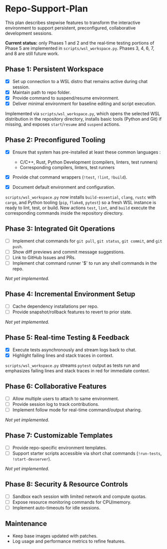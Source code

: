 # Repo-Support-Plan

This plan describes stepwise features to transform the interactive environment to support persistent, preconfigured, collaborative development sessions.

**Current status:** only Phases&nbsp;1 and&nbsp;2 and the real‑time testing portions of Phase&nbsp;5 are implemented in `scripts/wsl_workspace.py`.  Phases&nbsp;3, 4, 6, 7, and 8 are still future work.

## Phase 1: Persistent Workspace
- [x] Set up connection to a WSL distro that remains active during chat session.
- [x] Maintain path to repo folder.
- [x] Provide command to suspend/resume environment.
- [x] Deliver minimal environment for baseline editing and script execution.

Implemented via `scripts/wsl_workspace.py`, which opens the selected WSL
distribution in the repository directory, installs basic tools (Python and
Git) if missing, and exposes `start`/`resume` and `suspend` actions.

## Phase 2: Preconfigured Tooling
- [x] Ensure that system has pre-installed at least these common languages :
  - C/C++, Rust, Python Development (compilers, linters, test runners)
  - Corresponding compilers, linters, test runners

- [x] Provide chat command wrappers (`!test`, `!lint`, `!build`).
- [x] Document default environment and configuration.

`scripts/wsl_workspace.py` now installs `build-essential`, `clang`, `rustc`
with `cargo`, and Python tooling (`pip`, `flake8`, `pytest`) so a fresh WSL
instance is ready to lint, test, or build.  New actions `test`, `lint`, and
`build` execute the corresponding commands inside the repository directory.

## Phase 3: Integrated Git Operations
- [ ] Implement chat commands for `git pull`, `git status`, `git commit`, and `git push`.
- [ ] Show diff previews and commit message suggestions.
- [ ] Link to GitHub Issues and PRs.
- [ ] Implement chat command runner '$' to run any shell commands in the repo.

*Not yet implemented.*

## Phase 4: Incremental Environment Setup
- [ ] Cache dependency installations per repo.
- [ ] Provide snapshot/rollback features to revert to prior state.

*Not yet implemented.*

## Phase 5: Real-time Testing & Feedback
- [x] Execute tests asynchronously and stream logs back to chat.
- [x] Highlight failing lines and stack traces in context.

`scripts/wsl_workspace.py` streams `pytest` output as tests run and
emphasizes failing lines and stack traces in red for immediate context.

## Phase 6: Collaborative Features
- [ ] Allow multiple users to attach to same environment.
- [ ] Provide session log to track contributions.
- [ ] Implement follow mode for real-time command/output sharing.

*Not yet implemented.*

## Phase 7: Customizable Templates
- [ ] Provide repo-specific environment templates.
- [ ] Support starter scripts accessible via short chat commands (`!run-tests`, `!start-devserver`).

*Not yet implemented.*

## Phase 8: Security & Resource Controls
- [ ] Sandbox each session with limited network and compute quotas.
- [ ] Expose resource monitoring commands for CPU/memory.
- [ ] Implement auto-timeouts for idle sessions.

## Maintenance
- Keep base images updated with patches.
- Log usage and performance metrics to refine features.
